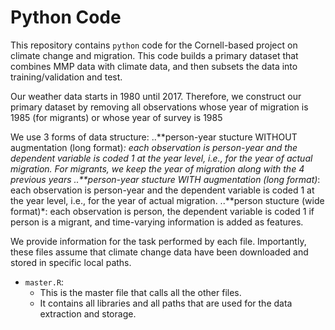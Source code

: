 # Python Code

This repository contains `python` code for the Cornell-based project on climate change and migration. This code builds a primary dataset that combines MMP data with climate data, and then subsets the data into training/validation and test.

Our weather data starts in 1980 until 2017. Therefore, we construct our primary dataset by removing all observations whose year of migration is 1985 (for migrants) or whose year of survey is 1985   

We use 3 forms of data structure:
..**person-year stucture WITHOUT augmentation (long format)*: each observation is person-year and the dependent variable is coded 1 at the year level, i.e., for the year of actual migration. For migrants, we keep the year of migration along with the 4 previous years
..**person-year stucture WITH augmentation (long format)*: each observation is person-year and the dependent variable is coded 1 at the year level, i.e., for the year of actual migration.
..**person stucture (wide format)*: each observation is person, the dependent variable is coded 1 if person is a migrant, and time-varying information is added as features.


We provide information for the task performed by each file. Importantly, these files assume that climate change data have been downloaded and stored in specific local paths.

- `master.R`:
  * This is the master file that calls all the other files.
  * It contains all libraries and all paths that are used for the data extraction and storage.
